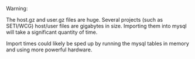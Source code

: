 Warning:

The host.gz and user.gz files are huge. Several projects (such as SETI/WCG) host/user files are gigabytes in size. Importing them into mysql will take a significant quantity of time.

Import times could likely be sped up by running the mysql tables in memory and using more powerful hardware.